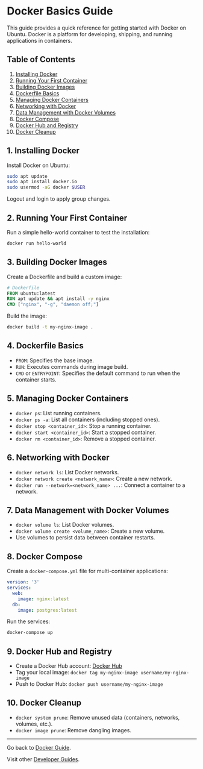 # Docker Basics Guide

This guide provides a quick reference for getting started with Docker on Ubuntu. Docker is a platform for developing, shipping, and running applications in containers.

## Table of Contents

1. [Installing Docker](#1-installing-docker)
2. [Running Your First Container](#2-running-your-first-container)
3. [Building Docker Images](#3-building-docker-images)
4. [Dockerfile Basics](#4-dockerfile-basics)
5. [Managing Docker Containers](#5-managing-docker-containers)
6. [Networking with Docker](#6-networking-with-docker)
7. [Data Management with Docker Volumes](#7-data-management-with-docker-volumes)
8. [Docker Compose](#8-docker-compose)
9. [Docker Hub and Registry](#9-docker-hub-and-registry)
10. [Docker Cleanup](#10-docker-cleanup)

## 1. Installing Docker

Install Docker on Ubuntu:

```bash
sudo apt update
sudo apt install docker.io
sudo usermod -aG docker $USER
```

Logout and login to apply group changes.

## 2. Running Your First Container

Run a simple hello-world container to test the installation:

```bash
docker run hello-world
```

## 3. Building Docker Images

Create a Dockerfile and build a custom image:

```Dockerfile
# Dockerfile
FROM ubuntu:latest
RUN apt update && apt install -y nginx
CMD ["nginx", "-g", "daemon off;"]
```

Build the image:

```bash
docker build -t my-nginx-image .
```

## 4. Dockerfile Basics

- `FROM`: Specifies the base image.
- `RUN`: Executes commands during image build.
- `CMD` or `ENTRYPOINT`: Specifies the default command to run when the container starts.

## 5. Managing Docker Containers

- `docker ps`: List running containers.
- `docker ps -a`: List all containers (including stopped ones).
- `docker stop <container_id>`: Stop a running container.
- `docker start <container_id>`: Start a stopped container.
- `docker rm <container_id>`: Remove a stopped container.

## 6. Networking with Docker

- `docker network ls`: List Docker networks.
- `docker network create <network_name>`: Create a new network.
- `docker run --network=<network_name> ...`: Connect a container to a network.

## 7. Data Management with Docker Volumes

- `docker volume ls`: List Docker volumes.
- `docker volume create <volume_name>`: Create a new volume.
- Use volumes to persist data between container restarts.

## 8. Docker Compose

Create a `docker-compose.yml` file for multi-container applications:

```yaml
version: '3'
services:
  web:
    image: nginx:latest
  db:
    image: postgres:latest
```

Run the services:

```bash
docker-compose up
```

## 9. Docker Hub and Registry

- Create a Docker Hub account: [Docker Hub](https://hub.docker.com/)
- Tag your local image: `docker tag my-nginx-image username/my-nginx-image`
- Push to Docker Hub: `docker push username/my-nginx-image`

## 10. Docker Cleanup

- `docker system prune`: Remove unused data (containers, networks, volumes, etc.).
- `docker image prune`: Remove dangling images.

---

Go back to [Docker Guide](README.md).

Visit other [Developer Guides](../README.md).
